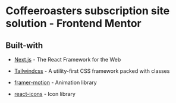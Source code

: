# Coffeeroasters subscription site solution - Frontend Mentor

## Built-with

- [Next.js](https://nextjs.org/) - The React Framework for the Web
- [Tailwindcss](https://tailwindcss.com/) - A utility-first CSS framework packed with classes
- [framer-motion](https://www.framer.com/motion/) - Animation library

- [react-icons](https://yarnpkg.com/package?q=react-icons&name=react-icons) - Icon library
